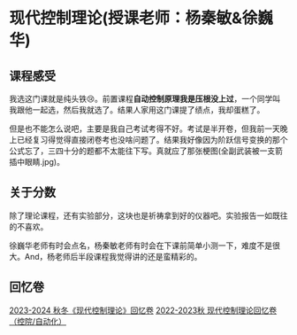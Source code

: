 # 现代控制理论(授课老师：杨秦敏&徐巍华)

## 课程感受

我选这门课就是纯头铁😢。前置课程**自动控制原理我是压根没上过**，一个同学叫我跟他一起选，然后我就选了。结果人家用这门课提了绩点，我却蛋糕了。

但是也不能怎么说吧，主要是我自己考试考得不好。考试是半开卷，但我前一天晚上已经复习得觉得直接闭卷考也没啥问题了。结果我好像因为阶跃信号变换的那个公式忘了，三四十分的题都不太能往下写。真就应了那张梗图(全副武装被一支箭插中眼睛.jpg)。

## 关于分数

除了理论课程，还有实验部分，这块也是祈祷拿到好的仪器吧。实验报告一如既往的不喜欢。

徐巍华老师有时会点名，杨秦敏老师有时会在下课前简单小测一下，难度不是很大。And，杨老师后半段课程我觉得讲的还是蛮精彩的。

## 回忆卷

[2023-2024 秋冬《现代控制理论》回忆卷](https://www.cc98.org/topic/5748670)
[2022-2023秋 现代控制理论回忆卷（控院/自动化）](https://www.cc98.org/topic/5454547)
